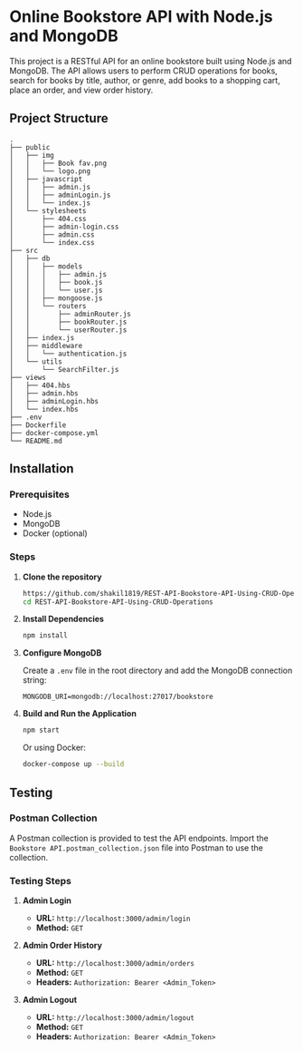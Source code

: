 # Online Bookstore API with Node.js and MongoDB

This project is a RESTful API for an online bookstore built using Node.js and MongoDB. The API allows users to perform CRUD operations for books, search for books by title, author, or genre, add books to a shopping cart, place an order, and view order history.

## Project Structure

```text
.
├── public
│   ├── img
│   │   ├── Book fav.png
│   │   └── logo.png
│   ├── javascript
│   │   ├── admin.js
│   │   ├── adminLogin.js
│   │   └── index.js
│   └── stylesheets
│       ├── 404.css
│       ├── admin-login.css
│       ├── admin.css
│       └── index.css
├── src
│   ├── db
│   │   ├── models
│   │   │   ├── admin.js
│   │   │   ├── book.js
│   │   │   └── user.js
│   │   ├── mongoose.js
│   │   └── routers
│   │       ├── adminRouter.js
│   │       ├── bookRouter.js
│   │       └── userRouter.js
│   ├── index.js
│   ├── middleware
│   │   └── authentication.js
│   └── utils
│       └── SearchFilter.js
├── views
│   ├── 404.hbs
│   ├── admin.hbs
│   ├── adminLogin.hbs
│   └── index.hbs
├── .env
├── Dockerfile
├── docker-compose.yml
└── README.md
```

## Installation

### Prerequisites

- Node.js
- MongoDB
- Docker (optional)

### Steps

1. **Clone the repository**

    ```bash
    https://github.com/shakil1819/REST-API-Bookstore-API-Using-CRUD-Operations.git
    cd REST-API-Bookstore-API-Using-CRUD-Operations
    ```

2. **Install Dependencies**

    ```bash
    npm install
    ```

3. **Configure MongoDB**

    Create a `.env` file in the root directory and add the MongoDB connection string:

    ```env
    MONGODB_URI=mongodb://localhost:27017/bookstore
    ```

4. **Build and Run the Application**

    ```bash
    npm start
    ```

    Or using Docker:

    ```bash
    docker-compose up --build
    ```

## Testing

### Postman Collection

A Postman collection is provided to test the API endpoints. Import the `Bookstore API.postman_collection.json` file into Postman to use the collection.

### Testing Steps

1. **Admin Login**

    - **URL:** `http://localhost:3000/admin/login`
    - **Method:** `GET`

2. **Admin Order History**

    - **URL:** `http://localhost:3000/admin/orders`
    - **Method:** `GET`
    - **Headers:** `Authorization: Bearer <Admin_Token>`

3. **Admin Logout**

    - **URL:** `http://localhost:3000/admin/logout`
    - **Method:** `GET`
    - **Headers:** `Authorization: Bearer <Admin_Token>`


